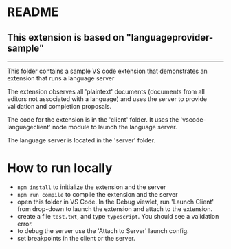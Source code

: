 # README
## This extension is based on "languageprovider-sample" 
-------------------

This folder contains a sample VS code extension that demonstrates an extension that runs a language server

The extension observes all 'plaintext' documents (documents from all editors not associated with a language)
and uses the server to provide validation and completion proposals.

The code for the extension is in the 'client' folder. It uses the 'vscode-languageclient' node module to launch the language server.

The language server is located in the 'server' folder. 


# How to run locally
* `npm install` to initialize the extension and the server
* `npm run compile` to compile the extension and the server
* open this folder in VS Code. In the Debug viewlet, run 'Launch Client' from drop-down to launch the extension and attach to the extension.
* create a file `test.txt`, and type `typescript`. You should see a validation error.
* to debug the server use the 'Attach to Server' launch config.
* set breakpoints in the client or the server.